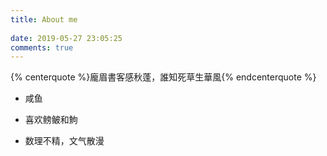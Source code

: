 ```yaml
---
title: About me
  
date: 2019-05-27 23:05:25
comments: true
---
```


{% centerquote %}龐眉書客感秋蓬，誰知死草生華風{% endcenterquote %}

- 咸鱼

- 喜欢鳑鲏和鮈

- 数理不精，文气散漫
